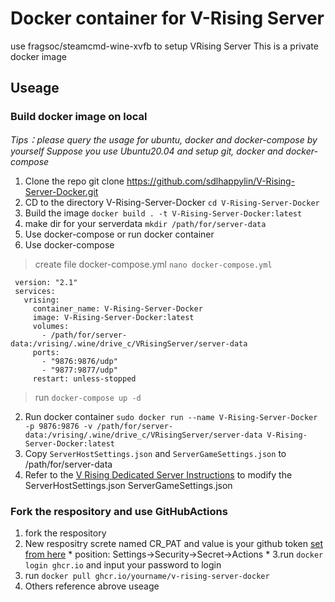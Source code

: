 # Docker container for V-Rising Server
use fragsoc/steamcmd-wine-xvfb to setup VRising Server
This is a private docker image 
## Useage 
### Build docker image on local 
*Tips：please query the usage for ubuntu, docker and docker-compose by yourself* 
*Suppose you use Ubuntu20.04 and setup git, docker and docker-compose* 
1. Clone the repo git clone https://github.com/sdlhappylin/V-Rising-Server-Docker.git 
2. CD to the directory V-Rising-Server-Docker `cd V-Rising-Server-Docker` 
3. Build the image `docker build . -t V-Rising-Server-Docker:latest` 
4. make dir for your serverdata `mkdir /path/for/server-data` 
5. Use docker-compose or run docker container 
 1. Use docker-compose
> create file docker-compose.yml `nano docker-compose.yml`
```
 version: "2.1"
 services: 
   vrising: 
     container_name: V-Rising-Server-Docker
     image: V-Rising-Server-Docker:latest
     volumes: 
       - /path/for/server-data:/vrising/.wine/drive_c/VRisingServer/server-data
     ports: 
       - "9876:9876/udp"
       - "9877:9877/udp"
     restart: unless-stopped    
```
> run `docker-compose up -d`
 2. Run docker container `sudo docker run --name V-Rising-Server-Docker -p 9876:9876 -v /path/for/server-data:/vrising/.wine/drive_c/VRisingServer/server-data V-Rising-Server-Docker:latest`
6. Copy `ServerHostSettings.json` and `ServerGameSettings.json` to /path/for/server-data 
7. Refer to the [V Rising Dedicated Server Instructions](https://github.com/StunlockStudios/vrising-dedicated-server-instructions)  to modify the ServerHostSettings.json ServerGameSettings.json 
### Fork the respository and use GitHubActions
1. fork the respository
2. New respositry screte named CR_PAT and value is your github token     [set from here](https://github.com/settings/tokens)    * position: Settings->Security->Secret->Actions *
3.run  `docker login ghcr.io` and input your password to login 
4. run `docker pull ghcr.io/yourname/v-rising-server-docker`
5. Others reference abrove useage

